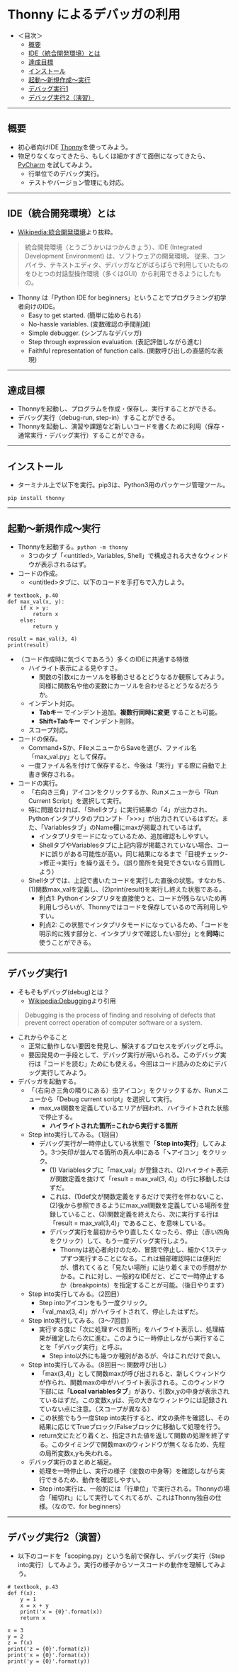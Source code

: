 # Thonny によるデバッガの利用

- ＜目次＞
  - <a href="#abst">概要</a>
  - <a href="#whatis_IDE">IDE（統合開発環境）とは</a>
  - <a href="#goal">達成目標</a>
  - <a href="#install">インストール</a>
  - <a href="#run">起動〜新規作成〜実行</a>
  - <a href="#debug1">デバッグ実行1</a>
  - <a href="#debug2">デバッグ実行2（演習）</a>

<hr>

## <a name="abst">概要</a>
- 初心者向けIDE [Thonny](http://thonny.org)を使ってみよう。
- 物足りなくなってきたら、もしくは細かすぎて面倒になってきたら、 [PyCharm](https://www.jetbrains.com/pycharm/) を試してみよう。
  - 行単位でのデバッグ実行。
  - テストやバージョン管理にも対応。

<hr>

## <a name="whatis_IDE">IDE（統合開発環境）とは</a>
- [Wikipedia:統合開発環境](https://ja.wikipedia.org/wiki/統合開発環境)より抜粋。
>統合開発環境（とうごうかいはつかんきょう）、IDE (Integrated Development Environment) は、ソフトウェアの開発環境。
>従来、コンパイラ、テキストエディタ、デバッガなどがばらばらで利用していたものをひとつの対話型操作環境（多くはGUI）から利用できるようにしたもの。
- Thonny は「Python IDE for beginners」ということでプログラミング初学者向けのIDE。
  - Easy to get started. (簡単に始められる)
  - No-hassle variables. (変数確認の手間削減)
  - Simple debugger. (シンプルなデバッガ)
  - Step through expression evaluation. (表記評価しながら進む)
  - Faithful representation of function calls. (関数呼び出しの直感的な表現)

<hr>

## <a name="goal">達成目標</a>
- Thonnyを起動し、プログラムを作成・保存し、実行することができる。
- デバッグ実行（debug-run, step-in）することができる。
- Thonnyを起動し、演習や課題など新しいコードを書くために利用（保存・通常実行・デバッグ実行）することができる。

<hr>

## <a name="install">インストール</a>
- ターミナル上で以下を実行。pip3は、Python3用のパッケージ管理ツール。
```
pip install thonny
```

<hr>

## <a name="run">起動〜新規作成〜実行</a>
- Thonnyを起動する。```python -m thonny```
  - 3つのタブ「&lt;untitled&gt;, Variables, Shell」で構成される大きなウィンドウが表示されるはず。
- コードの作成。
  - &lt;untitled&gt;タブに、以下のコードを手打ちで入力しよう。

```
# textbook, p.40
def max_val(x, y):
    if x > y:
        return x
    else:
        return y

result = max_val(3, 4)
print(result)
```
- （コード作成時に気づくであろう）多くのIDEに共通する特徴
  - ハイライト表示による見やすさ。
    - 関数の引数xにカーソルを移動させるとどうなるか観察してみよう。同様に関数名や他の変数にカーソルを合わせるとどうなるだろうか。
  - インデント対応。
    - **Tabキー** でインデント追加。**複数行同時に変更** することも可能。
    - **Shift+Tabキー** でインデント削除。
  - スコープ対応。
- コードの保存。
  - Command+Sか、FileメニューからSaveを選び、ファイル名「max_val.py」として保存。
  - 一度ファイル名を付けて保存すると、今後は「実行」する際に自動で上書き保存される。
- コードの実行。
  - 「右向き三角」アイコンをクリックするか、Runメニューから「Run Current Script」を選択して実行。
  - 特に問題なければ、「Shellタブ」に実行結果の「4」が出力され、Pythonインタプリタのプロンプト「>>>」が出力されているはずだ。また、「Variablesタブ」のName欄にmaxが掲載されているはず。
    - インタプリタモードになっているため、追加確認もしやすい。
    - ShellタブやVariablesタブに上記内容が掲載されていない場合、コードに誤りがある可能性が高い。同じ結果になるまで「目視チェック->修正->実行」を繰り返そう。（誤り箇所を発見できないなら質問しよう）
  - Shellタブでは、上記で書いたコードを実行した直後の状態。すなわち、(1)関数max_valを定義し、(2)print(result)を実行し終えた状態である。
    - 利点1: Pythonインタプリタを直接使うと、コードが残らないため再利用しづらいが、Thonnyではコードを保存しているので再利用しやすい。
    - 利点2: この状態でインタプリタモードになっているため、「コードを明示的に残す部分と、インタプリタで確認したい部分」とを**同時**に使うことができる。

<hr>

## <a name="debug1">デバッグ実行1</a>
- そもそもデバッグ(debug)とは？
  - [Wikipedia:Debugging](https://en.wikipedia.org/wiki/Debugging)より引用
> Debugging is the process of finding and resolving of defects that prevent correct operation of computer software or a system.

- これからやること
  - 正常に動作しない要因を発見し、解決するプロセスをデバッグと呼ぶ。
  - 要因発見の一手段として、デバッグ実行が用いられる。このデバッグ実行は「コードを読む」ためにも使える。今回はコード読みのためにデバッグ実行してみよう。
- デバッガを起動する。
  - 「（右向き三角の隣りにある）虫アイコン」をクリックするか、Runメニューから「Debug current script」を選択して実行。
    - max_val関数を定義しているエリアが囲われ、ハイライトされた状態で停止する。
      - **ハイライトされた箇所=これから実行する箇所**
  - Step into実行してみる。（1回目）
    - デバッグ実行が一時停止している状態で「**Step into実行**」してみよう。3つ矢印が並んでる箇所の真ん中にある「➘アイコン」をクリック。
      - (1) Variablesタブに「max_val」が登録され、(2)ハイライト表示が関数定義を抜けて「result = max_val(3, 4)」の行に移動したはずだ。
      - これは、(1)def文が関数定義をするだけで実行を伴わないこと、(2)後から参照できるようにmax_val関数を定義している場所を登録していること、(3)関数定義を終えたら、次に実行する行は「result = max_val(3,4)」であること、を意味している。
      - デバッグ実行を最初からやり直したくなったら、停止（赤い四角をクリック）して、もう一度デバッグ実行しよう。
        - Thonnyは初心者向けのため、冒頭で停止し、細かく1ステップずつ実行することになる。これは細部確認時には便利だが、慣れてくると「見たい場所」に辿り着くまでの手間がかかる。これに対し、一般的なIDEだと、どこで一時停止するか（breakpoints）を指定することが可能。（後日やります）
  - Step into実行してみる。（2回目）
    - Step intoアイコンをもう一度クリック。
    - 「val_max(3, 4)」がハイライトされて、停止したはずだ。
  - Step into実行してみる。（3〜7回目）
    - 実行する度に「次に処理すべき箇所」をハイライト表示し、処理結果が確定したら次に進む。このように一時停止しながら実行することを「デバッグ実行」と呼ぶ。
      - Step into以外にも幾つか種別があるが、今はこれだけで良い。
  - Step into実行してみる。（8回目〜: 関数呼び出し）
    - 「max(3,4)」として関数maxが呼び出されると、新しくウィンドウが作られ、関数maxの中がハイライト表示される。このウィンドウ下部には「**Local variablesタブ**」があり、引数x,yの中身が表示されているはずだ。この変数x,yは、元の大きなウィンドウには記録されていない点に注意。（スコープが異なる）
    - この状態でもう一度Step into実行すると、if文の条件を確認し、その結果に応じてTrueブロック/Falseブロックに移動して処理を行う。
    - return文にたどり着くと、指定された値を返して関数の処理を終了する。このタイミングで関数maxのウィンドウが無くなるため、先程の局所変数x,yも失われる。
  - デバッグ実行のまとめと補足。
    - 処理を一時停止し、実行の様子（変数の中身等）を確認しながら実行できるため、動作を確認しやすい。
    - Step into実行は、一般的には「行単位」で実行される。Thonnyの場合「細切れ」にして実行してくれてるが、これはThonny独自の仕様。（なので、for beginners）

<hr>

## <a name="debug2">デバッグ実行2（演習）</a>
- 以下のコードを「scoping.py」という名前で保存し、デバッグ実行（Step into実行）してみよう。実行の様子からソースコードの動作を理解してみよう。

```
# textbook, p.43
def f(x):
    y = 1
    x = x + y
    print('x = {0}'.format(x))
    return x

x = 3
y = 2
z = f(x)
print('z = {0}'.format(z))
print('x = {0}'.format(x))
print('y = {0}'.format(y))
```
